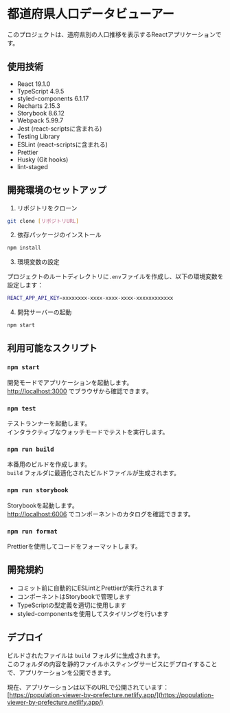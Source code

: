 # 都道府県人口データビューアー

このプロジェクトは、道府県別の人口推移を表示するReactアプリケーションです。

## 使用技術

- React 19.1.0
- TypeScript 4.9.5
- styled-components 6.1.17
- Recharts 2.15.3
- Storybook 8.6.12
- Webpack 5.99.7
- Jest (react-scriptsに含まれる)
- Testing Library
- ESLint (react-scriptsに含まれる)
- Prettier
- Husky (Git hooks)
- lint-staged

## 開発環境のセットアップ

1. リポジトリをクローン

```bash
git clone [リポジトリURL]
```

2. 依存パッケージのインストール

```bash
npm install
```

3. 環境変数の設定

プロジェクトのルートディレクトリに`.env`ファイルを作成し、以下の環境変数を設定します：

```bash
REACT_APP_API_KEY=xxxxxxxx-xxxx-xxxx-xxxx-xxxxxxxxxxxx
```

4. 開発サーバーの起動

```bash
npm start
```

## 利用可能なスクリプト

### `npm start`

開発モードでアプリケーションを起動します。\
[http://localhost:3000](http://localhost:3000) でブラウザから確認できます。

### `npm test`

テストランナーを起動します。\
インタラクティブなウォッチモードでテストを実行します。

### `npm run build`

本番用のビルドを作成します。\
`build` フォルダに最適化されたビルドファイルが生成されます。

### `npm run storybook`

Storybookを起動します。\
[http://localhost:6006](http://localhost:6006) でコンポーネントのカタログを確認できます。

### `npm run format`

Prettierを使用してコードをフォーマットします。

## 開発規約

- コミット前に自動的にESLintとPrettierが実行されます
- コンポーネントはStorybookで管理します
- TypeScriptの型定義を適切に使用します
- styled-componentsを使用してスタイリングを行います

## デプロイ

ビルドされたファイルは `build` フォルダに生成されます。\
このフォルダの内容を静的ファイルホスティングサービスにデプロイすることで、アプリケーションを公開できます。

現在、アプリケーションは以下のURLで公開されています：
[https://population-viewer-by-prefecture.netlify.app/](https://population-viewer-by-prefecture.netlify.app/)
